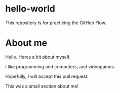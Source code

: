 # hello-world
This repository is for practicing the GitHub Flow.

# About me
Hello.
Heres a bit about myself.

I like programming and computers,
and videogames.

Hopefully, I will accept this pull request.

This was a small section about me!
